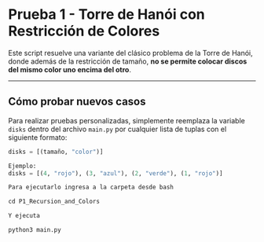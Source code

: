 # Prueba 1 - Torre de Hanói con Restricción de Colores

Este script resuelve una variante del clásico problema de la Torre de Hanói, donde además de la restricción de tamaño, **no se permite colocar discos del mismo color uno encima del otro**.

---

## Cómo probar nuevos casos

Para realizar pruebas personalizadas, simplemente reemplaza la variable `disks` dentro del archivo `main.py` por cualquier lista de tuplas con el siguiente formato:

```python
disks = [(tamaño, "color")]

Ejemplo:
disks = [(4, "rojo"), (3, "azul"), (2, "verde"), (1, "rojo")]

Para ejecutarlo ingresa a la carpeta desde bash

cd P1_Recursion_and_Colors

Y ejecuta

python3 main.py